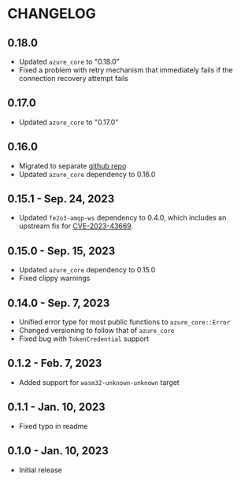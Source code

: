 # CHANGELOG

## 0.18.0

- Updated `azure_core` to "0.18.0"
- Fixed a problem with retry mechanism that immediately fails if the connection recovery attempt
  fails

## 0.17.0

- Updated `azure_core` to "0.17.0"

## 0.16.0

- Migrated to separate [github repo](https://github.com/minghuaw/azservicebus)
- Updated `azure_core` dependency to 0.16.0

## 0.15.1 - Sep. 24, 2023

- Updated `fe2o3-amqp-ws` dependency to 0.4.0, which includes an upstream fix for [CVE-2023-43669](https://github.com/snapview/tungstenite-rs/pull/379).

## 0.15.0 - Sep. 15, 2023

- Updated `azure_core` dependency to 0.15.0
- Fixed clippy warnings

## 0.14.0 - Sep. 7, 2023

- Unified error type for most public functions to `azure_core::Error`
- Changed versioning to follow that of `azure_core`
- Fixed bug with `TokenCredential` support

## 0.1.2 - Feb. 7, 2023

- Added support for `wasm32-unknown-unknown` target

## 0.1.1 - Jan. 10, 2023

- Fixed typo in readme

## 0.1.0 - Jan. 10, 2023

- Initial release
